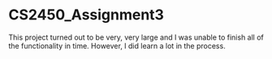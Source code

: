 # CS2450_Assignment3

This project turned out to be very, very large and I was unable to finish all
of the functionality in time.  However, I did learn a lot in the process.
